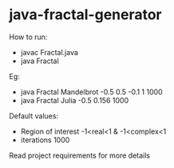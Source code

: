 # java-fractal-generator

How to run:

- javac Fractal.java
- java Fractal <fractal type> <region of interest> <iterations>

Eg:
- java Fractal  Mandelbrot -0.5 0.5 -0.1 1 1000 
- java Fractal Julia -0.5 0.156 1000

Default values:
- Region of interest  -1<real<1 & -1<complex<1
- iterations  1000

Read project requirements for more details
